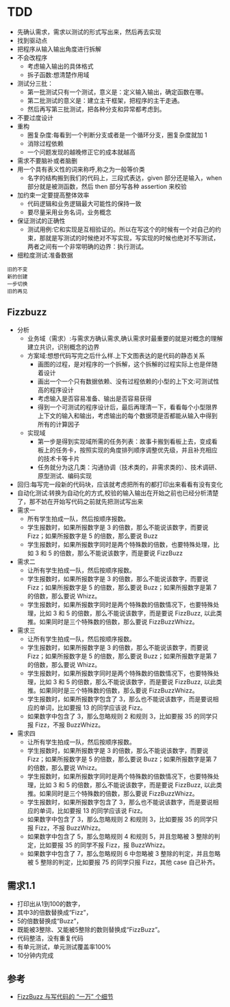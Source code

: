 # TDD

* 先确认需求，需求以测试的形式写出来，然后再去实现
* 找到驱动点
* 把程序从输入输出角度进行拆解
* 不会改程序
    - 考虑输入输出的具体格式
    - 拆子函数:想清楚作用域
* 测试分三批：
    - 第一批测试只有一个测试，意义是：定义输入输出，确定函数在哪。
    - 第二批测试的意义是：建立主干框架，把程序的主干走通。
    - 然后再写第三批测试，把各种分支和异常都考虑到。
* 不要过度设计
* 重构
    * 圈复杂度:每看到一个判断分支或者是一个循环分支，圈复杂度就加 1
    * 消除过程依赖
    * 一个问题发现的越晚修正它的成本就越高
* 需求不要脑补或者脑删
* 用一个具有表义性的词来称呼,称之为一般等价类
    - 名字的结构搬到我们的代码上，三段式表达，given 部分还是输入，when 部分就是被测函数，然后 then 部分写各种 assertion 来校验
* 加约束一定要提高整体效率
    - 代码逻辑和业务逻辑最大可能性的保持一致
    - 要尽量采用业务名词，业务概念
* 保证测试的正确性
    - 测试用例:它和实现是互相验证的。所以在写这个的时候有一个对自己的约束，那就是写测试的时候绝对不写实现，写实现的时候也绝对不写测试，两者之间有一个非常明确的边界：执行测试。
* 细粒度测试:准备数据

```
旧的不变
新的创建
一步切换
旧的再见
```

## Fizzbuzz

* 分析
    - 业务域（需求）:与需求方确认需求,确认需求时最重要的就是对概念的理解建立共识，识别概念的边界
    - 方案域:想想代码写完之后什么样.上下文图表达的是代码的静态关系
        + 画图的过程，是对程序的一个拆解，这个拆解的过程实际上也是伴随着设计
        + 画出一个一个只有数据依赖、没有过程依赖的小型的上下文:可测试性高的程序设计
        + 考虑输入是否容易准备、输出是否容易获得
        + 得到一个可测试的程序设计后，最后再理清一下，看看每个小型限界上下文的输入和输出，考虑输出的每个数据项是否都能从输入中得到所有的计算因子
    - 实现域
        + 第一步是得到实现域所需的任务列表：故事卡搬到看板上去，变成看板上的任务卡，按照实现的角度排列顺序调整优先级，并且补充相应的技术卡等卡片
        + 任务就分为这几类：沟通协调（技术类的，非需求类的）、技术调研、原型测试、编码实现
* 回归:每写完一段新的代码块，应该就考虑把所有的都打印出来看看有没有变化
* 自动化测试:转换为自动化的方式,校验的输入输出在开始之前也已经分析清楚了，那不妨在开始写代码之前就先把测试写出来
* 需求一
    - 所有学生拍成一队，然后按顺序报数。
    - 学生报数时，如果所报数字是 3 的倍数，那么不能说该数字，而要说 Fizz；如果所报数字是 5 的倍数，那么要说 Buzz
    - 学生报数时，如果所报数字同时是两个特殊数的倍数，也要特殊处理，比如 3 和 5 的倍数，那么不能说该数字，而是要说 FizzBuzz
* 需求二
    - 让所有学生拍成一队，然后按顺序报数。
    - 学生报数时，如果所报数字是 3 的倍数，那么不能说该数字，而要说 Fizz；如果所报数字是 5 的倍数，那么要说 Buzz；如果所报数字是第 7 的倍数，那么要说 Whizz。
    - 学生报数时，如果所报数字同时是两个特殊数的倍数情况下，也要特殊处理，比如 3 和 5 的倍数，那么不能说该数字，而是要说 FizzBuzz, 以此类推。如果同时是三个特殊数的倍数，那么要说 FizzBuzzWhizz。
* 需求三
    - 让所有学生拍成一队，然后按顺序报数。
    - 学生报数时，如果所报数字是 3 的倍数，那么不能说该数字，而要说 Fizz；如果所报数字是 5 的倍数，那么要说 Buzz；如果所报数字是第 7 的倍数，那么要说 Whizz。
    - 学生报数时，如果所报数字同时是两个特殊数的倍数情况下，也要特殊处理，比如 3 和 5 的倍数，那么不能说该数字，而是要说 FizzBuzz, 以此类推。如果同时是三个特殊数的倍数，那么要说 FizzBuzzWhizz。
    - 学生报数时，如果所报数字包含了 3，那么也不能说该数字，而是要说相应的单词，比如要报 13 的同学应该说 Fizz。
    - 如果数字中包含了 3，那么忽略规则 2 和规则 3，比如要报 35 的同学只报 Fizz，不报 BuzzWhizz。
* 需求四
    - 让所有学生拍成一队，然后按顺序报数。
    - 学生报数时，如果所报数字是 3 的倍数，那么不能说该数字，而要说 Fizz；如果所报数字是 5 的倍数，那么要说 Buzz；如果所报数字是第 7 的倍数，那么要说 Whizz。
    - 学生报数时，如果所报数字同时是两个特殊数的倍数情况下，也要特殊处理，比如 3 和 5 的倍数，那么不能说该数字，而是要说 FizzBuzz, 以此类推。如果同时是三个特殊数的倍数，那么要说 FizzBuzzWhizz。
    - 学生报数时，如果所报数字包含了 3，那么也不能说该数字，而是要说相应的单词，比如要报 13 的同学应该说 Fizz。
    - 如果数字中包含了 3，那么忽略规则 2 和规则 3，比如要报 35 的同学只报 Fizz，不报 BuzzWhizz。
    - 如果数字中包含了 5，那么忽略规则 4 和规则 5，并且忽略被 3 整除的判定，比如要报 35 的同学不报 Fizz，报 BuzzWhizz。
    - 如果数字中包含了 7，那么忽略规则 6 中忽略被 3 整除的判定，并且忽略被 5 整除的判定，比如要报 75 的同学只报 Fizz，其他 case 自己补齐。

## 需求1.1

* 打印出从1到100的数字，
* 其中3的倍数替换成“Fizz”，
* 5的倍数替换成“Buzz”，
* 既能被3整除、又能被5整除的数则替换成“FizzBuzz”。
* 代码整洁，没有重复代码
* 有单元测试，单元测试覆盖率100%
* 10分钟内完成
## 参考

* [FizzBuzz 与写代码的 “一万” 个细节](https://insights.thoughtworks.cn/how-to-code-in-right-way/)